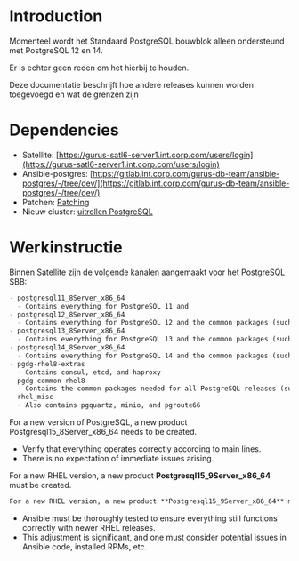 # Introduction

Momenteel wordt het Standaard PostgreSQL bouwblok alleen ondersteund met PostgreSQL 12 en 14.

Er is echter geen reden om het hierbij te houden.

Deze documentatie beschrijft hoe andere releases kunnen worden toegevoegd en wat de grenzen zijn

# Dependencies

- Satellite: [https://gurus-satl6-server1.int.corp.com/users/login](https://gurus-satl6-server1.int.corp.com/users/login)
- Ansible-postgres: [https://gitlab.int.corp.com/gurus-db-team/ansible-postgres/-/tree/dev/](https://gitlab.int.corp.com/gurus-db-team/ansible-postgres/-/tree/dev/)
- Patchen: [Patching](../../../../../../../../../pages/xwiki/Infrastructuur/Team%253A+DBA/Werkinstrukties/Postgres/Bouwsteen/Onderhoud/Patching/WebHome.html)
- Nieuw cluster: [uitrollen PostgreSQL](../../../../../../../../../pages/xwiki/Infrastructuur/Team%253A+DBA/Werkinstrukties/Postgres/Bouwsteen/Van+server+naar+draaiende+database/WebHome.html)

# Werkinstructie

Binnen Satellite zijn de volgende kanalen aangemaakt voor het PostgreSQL SBB:

```markdown
- postgresql11_8Server_x86_64
  - Contains everything for PostgreSQL 11 and
- postgresql12_8Server_x86_64
  - Contains everything for PostgreSQL 12 and the common packages (such as proj needed for PostGIS)
- postgresql13_8Server_x86_64
  - Contains everything for PostgreSQL 13 and the common packages (such as proj needed for PostGIS)
- postgresql14_8Server_x86_64
  - Contains everything for PostgreSQL 14 and the common packages (such as proj needed for PostGIS)
- pgdg-rhel8-extras
  - Contains consul, etcd, and haproxy
- pgdg-common-rhel8
  - Contains the common packages needed for all PostgreSQL releases (such as proj needed for PostGIS)
- rhel_misc
  - Also contains pgquartz, minio, and pgroute66
```

For a new version of PostgreSQL, a new product Postgresql15_8Server_x86_64 needs to be created.

- Verify that everything operates correctly according to main lines.
- There is no expectation of immediate issues arising.

For a new RHEL version, a new product **Postgresql15_9Server_x86_64** must be created.

```markdown
For a new RHEL version, a new product **Postgresql15_9Server_x86_64** must be created.
```

- Ansible must be thoroughly tested to ensure everything still functions correctly with newer RHEL releases.
- This adjustment is significant, and one must consider potential issues in Ansible code, installed RPMs, etc.

